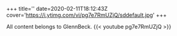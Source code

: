 +++
title=''
date=2020-02-11T18:12:43Z
cover='https://i.ytimg.com/vi/pg7e7RmUZjQ/sddefault.jpg'
+++

All content belongs to GlennBeck.
{{< youtube pg7e7RmUZjQ >}}

